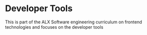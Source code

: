 # Developer Tools
This is part of the ALX Software engineering curriculum on frontend technologies and focuses on the developer tools